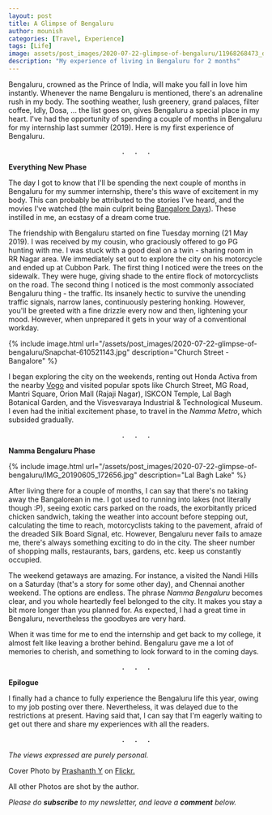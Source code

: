 ```yaml
---
layout: post
title: A Glimpse of Bengaluru
author: mounish
categories: [Travel, Experience]
tags: [Life]
image: assets/post_images/2020-07-22-glimpse-of-bengaluru/11968268473_ded6983016_o.jpg
description: "My experience of living in Bengaluru for 2 months"
---
```


Bengaluru, crowned as the Prince of India, will make you fall in love him instantly. Whenever the name Bengaluru is mentioned, there's an adrenaline rush in my body. The soothing weather, lush greenery, grand palaces, filter coffee, Idly, Dosa, ... the list goes on, gives Bengaluru a special place in my heart. I've had the opportunity of spending a couple of months in Bengaluru for my internship last summer (2019). Here is my first experience of Bengaluru.  

<center><pre>.  .  .</pre></center>

**Everything New Phase**

The day I got to know that I'll be spending the next couple of months in Bengaluru for my summer internship, there's this wave of excitement in my body. This can probably be attributed to the stories I've heard, and the movies I've watched (the main culprit being [Bangalore Days](https://timesofindia.indiatimes.com/entertainment/malayalam/movies/news/six-years-of-bangalore-days-reasons-why-the-anjali-menons-directorial-is-a-gem/photostory/76103046.cms)). These instilled in me, an ecstasy of a dream come true.

The friendship with Bengaluru started on fine Tuesday morning (21 May 2019). I was received by my cousin, who graciously offered to go PG hunting with me. I was stuck with a good deal on a twin - sharing room in RR Nagar area. We immediately set out to explore the city on his motorcycle and ended up at Cubbon Park. The first thing I noticed were the trees on the sidewalk. They were huge, giving shade to the entire flock of motorcyclists on the road. The second thing I noticed is the most commonly associated Bengaluru thing - the traffic. Its insanely hectic to survive the unending traffic signals, narrow lanes, continuously pestering honking. However, you'll be greeted with a fine drizzle every now and then, lightening your mood. However, when unprepared it gets in your way of a conventional workday.

{% include image.html url="/assets/post_images/2020-07-22-glimpse-of-bengaluru/Snapchat-610521143.jpg" description="Church Street - Bangalore" %} 

I began exploring the city on the weekends, renting out Honda Activa from the nearby [Vogo](https://vogo.in/) and visited popular spots like Church Street, MG Road, Mantri Square, Orion Mall (Rajaji Nagar), ISKCON Temple, Lal Bagh Botanical Garden, and the Visvesvaraya Industrial & Technological Museum. I even had the initial excitement phase, to travel in the _Namma Metro_, which subsided gradually.  

<center><pre>.  .  .</pre></center>

**Namma Bengaluru Phase**

{% include image.html url="/assets/post_images/2020-07-22-glimpse-of-bengaluru/IMG_20190605_172656.jpg" description="Lal Bagh Lake" %} 

After living there for a couple of months, I can say that there's no taking away the Bangalorean in me. I got used to running into lakes (not literally though :P), seeing exotic cars parked on the roads, the exorbitantly priced chicken sandwich, taking the weather into account before stepping out, calculating the time to reach, motorcyclists taking to the pavement, afraid of the dreaded Silk Board Signal, etc. However, Bengaluru never fails to amaze me, there's always something exciting to do in the city. The sheer number of shopping malls, restaurants, bars, gardens, etc. keep us constantly occupied.

The weekend getaways are amazing. For instance, a visited the Nandi Hills on a Saturday (that's a story for some other day), and Chennai another weekend. The options are endless. The phrase _Namma Bengaluru_ becomes clear, and you whole heartedly feel belonged to the city. It makes you stay a bit more longer than you planned for. As expected, I had a great time in Bengaluru, nevertheless the goodbyes are very hard.  

When it was time for me to end the internship and get back to my college, it almost felt like leaving a brother behind. Bengaluru gave me a lot of memories to cherish, and something to look forward to in the coming days.

<center><pre>.  .  .</pre></center>

**Epilogue**

I finally had a chance to fully experience the Bengaluru life this year, owing to my job posting over there. Nevertheless, it was delayed due to the restrictions at present. Having said that, I can say that I'm eagerly waiting to get out there and share my experiences with all the readers.

<center><pre>.  .  .</pre></center>

_The views expressed are purely personal._

Cover Photo by <a href="https://www.flickr.com/photos/prashantby/">Prashanth Y</a> on <a href="https://www.flickr.com">Flickr.</a>

All other Photos are shot by the author.

_Please do_ _**subscribe**_ _to my newsletter, and leave a_ _**comment**_ _below._
